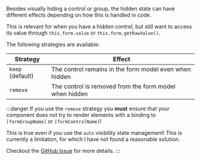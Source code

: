 Besides visually hiding a control or group, the hidden state can have different effects depending on how this is handled in code.

This is relevant for when you have a hidden control, but still want to access its value through `this.form.value` or `this.form.getRawValue()`.

The following strategies are available:

| Strategy         | Effect                                                 |
|------------------|--------------------------------------------------------|
| `keep` (default) | The control remains in the form model even when hidden |
| `remove`         | The control is removed from the form model when hidden |


:::danger
If you use the `remove` strategy you **must** ensure that your component does not try to render elements with a binding to `[formGroupName]` or `[formControlName]`!

This is true even if you use the `auto` visibility state management! This is currently a limitation, for which I have not found a reasonable solution.

Checkout the [GitHub Issue](https://github.com/TheNordicOne/ngx-formwork/issues/64) for more details.
:::
